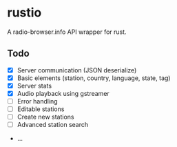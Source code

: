 # rustio
A radio-browser.info API wrapper for rust. 

## Todo
- [x] Server communication (JSON deserialize)
- [x] Basic elements (station, country, language, state, tag)
- [x] Server stats
- [x] Audio playback using gstreamer
- [ ] Error handling
- [ ] Editable stations
- [ ] Create new stations
- [ ] Advanced station search
- ...
